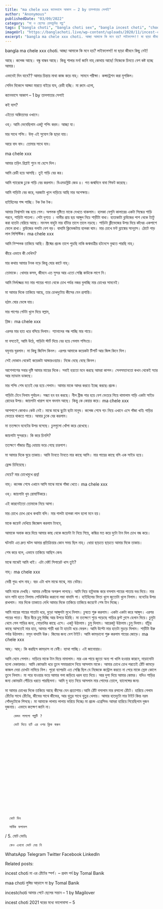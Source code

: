 ```yaml
---
title: "ma chele xxx ক্যানভাসে আকাশ – 2 by তালপাতার সেপাই"
author: "Anonymous"
publishedDate: "03/09/2022"
category: "মা ও ছেলের চোদাচুদির গল্প"
tags: ["bangla choti", "bangla choti sex", "bangla incest choti", "chodon choti", "choti", "incest choti", "incest choti golpo", "Maa Chhele", "maa choda golpo", "maa ke chuda"]
imageUrl: "https://banglachoti.live/wp-content/uploads/2020/11/incest-choti-150x150.jpg"
excerpt: "bangla ma chele xxx choti. আচ্ছা আমাকে কি মনে হয়? লাইফলেস!! মা ছাড়া জীবনে কিছু নেই!  আছে। কলেজ আছে। বন্ধু বান্ধব আছে। কিন্তু শালার মন! জানি নাহ্ কোথায় আছে! নিজেকে চিনতে বেশ কষ্ট হচ্ছে আমার।  এভাবেই দি..."
---
```


bangla ma chele xxx choti. আচ্ছা আমাকে কি মনে হয়? লাইফলেস!! মা ছাড়া জীবনে কিছু নেই!

আছে। কলেজ আছে। বন্ধু বান্ধব আছে। কিন্তু শালার মন! জানি নাহ্ কোথায় আছে! নিজেকে চিনতে বেশ কষ্ট হচ্ছে আমার।

এভাবেই দিন যাবে?? আমার চিন্তায় মাথা কাজ করে নাহ্। সামনে পরীক্ষা। কন্সাট্রেশন করা মুশকিল।

সেদিন বিকেলে আড্ডা মারতে বাইরে যাব, রেডী হচ্ছি। মা রুমে এলো,


ক্যানভাসে আকাশ – 1 by তালপাতার সেপাই


কই যাস?

এইতো অঙ্কিতদের ওখানে।

ওহ্। আমি ভেবেছিলাম একটু শপিং করব। আচ্ছা যা।

মার সাথে শপিং। উফ্ এই সুযোগ কি ছাড়া যায়।

আরে বাদ বাদ। তোমার সাথে যাব।


ma chele xxx


আমার তড়িৎ রিপ্লাই শুনে মা হেসে দিল।

আমি রেডী হয়ে আসছি। তুই গাড়ি বের কর।

আমি গ্যারেজে ঢুকে গাড়ি বের করলাম। বিএমডব্লিউ জেড ৪। গত জন্মদিনে বাবা গিফট করেছে।

আমি গাড়িটা বের করে, দরজাটা খুলে দাড়িয়ে আছি মার অপেক্ষায়।

হাইহিলের শব্দ পাচ্ছি। টক টক টক।


আমার নিশ্বাসটা বন্ধ হয়ে গেল। অপলক দৃষ্টিতে মাকে দেখতে থাকলাম। হালকা বেগুনি কালারের একটা সিল্কের শাড়ি পরনে, শাড়িটা পাতলা। পেটা দৃশ্যত । নাভীর প্রায় ছয় আঙ্গুল নিচে শাড়ীটা বাধা। হাতাকাটা ব্লাউজের পাশ থেকে ট্যাটু করা হাতটা বেরিয়ে আছে। মাংসল বাহুটা মার হাঁটার তালে তালে নড়ছে। শাড়িটা ক্লীভেজের উপর দিয়ে কাঁধের একপাশে ফেলে রাখা। ব্লাউজের গলাটা বেশ বড়। বাদামি ক্লিভেজটায় হালকা ঘাম। মার চোখে মন্ট ব্ল্যাঙ্কের সানগ্লাস। ঠোটে গাড় লাল লিপিস্টিক। ma chele xxx


আমি নিস্পলক তাকিয়ে আছি। গ্রীষ্মের প্রচন্ড তাপে পুড়ছি নাকি জন্মদাত্রীর হটনেসে বুঝতে পারছি নাহ্।

কীরে এভাবে কী দেখিস?

মার কথায় আমার টনক নড়ে কিন্তু ঘোর কাটে নাহ্।

তোমাকে। খোদার কসম, জীবনে এত সুন্দর আর এতো সেক্সি কাউকে লাগে নি।












আমি নির্লজ্জের মত মার পায়ের পাতা থেকে চোখ পর্যন্ত নজর বুলাচ্ছি মার চোখের সামনেই।

মা আমার দিকে তাকিয়ে আছে, তার চোখদুটোয় কীসের যেন প্রশান্তি।

হঠাৎ ঘোর ভেঙ্গে যায়।

মার পাশের গেটটা খুলে দিয়ে বল্লাম,

প্লিজ। ma chele xxx


এরপর মার হাত ধরে বসিয়ে দিলাম। শ্যানালের গন্ধ পাচ্ছি মার গায়ে।


মা বসতেই, আমি উঠে, গাড়িটা স্টার্ট দিয়ে বের হয়ে গেলাম শপিংয়ে।


যমুনায় ঘুরলাম। মা কিছু জিনিস কিনল। এরপর আমাকে কয়েকটা টিশার্ট আর জিন্স কিনে দিল।

সেই দোকান থেকেই কয়েকটা আন্ডারওয়্যার। নিজে বেছে বেছে কিনল।


আশেপাশের সবার দৃষ্টি আমার মায়ের দিকে। সবাই হয়তো মনে করছে আমরা কাপল। সেলসম্যানতো কখন থেকেই স্যার আর ম্যাডাম ডাকছে।


মার শপিং শেষ হতেই বের হয়ে গেলাম। আমার মাকে আদর করতে ইচ্ছে করছে৷ প্রচন্ড।


গাড়িটা টেনে নিলাম পুর্বাচল। সন্ধ্যা হব হব করছে। নীল ব্রীজ পার হয়ে বেশ ভেতরে গিয়ে থামালাম গাড়ি একটা সাইড রোডের উপর। জায়গাটা খারাপ বলে বদনাম আছে। কিন্তু কে কেয়ার করে। ma chele xxx


আশপাশে কোথাও কেউ নেই। মাঝে মাঝে ছুটো ছাটা মানুষ। কলেজ শেষে গ্যং নিয়ে এখানে এসে গাঁজা খাই৷ গাড়ির ভেতরে থাকতে পারে। আবার ঢুকে বের করলাম।


মা ততক্ষনে বনেটের উপর বসেছে। চুলগুলো খোঁপা করে রেখেছে।


জায়গাটা সুন্দররে। কি করে চিনলি?


ততক্ষণে গাঁজার তীব্র ধোয়ায় ভরে গেছে চারপাশ।


মা আমার দিকে ঘুরে তাকায়। আমি টানতে টানতে মার কাছে আসি। মার পায়ের কাছে বসি এক সাইড হয়ে।


ফ্রেন্ড চিনিয়েছে।


মেয়ে? মার চোখেমুখে প্রশ্ন!


নাহ্। কলেজ শেষে এখানে আসি মাঝে মাঝে গাঁজা খেতে। ma chele xxx


ওহ্। জায়গাটা খুব রোমান্টিকরে।


এই কারনেইতো তোমাকে নিয়ে আসা।


মার চোখে চোখ রেখে কথাটা বলি। মার গালটা হালকা লাল হলো মনে হয়।


মাকে জয়েন্ট দেখিয়ে জিজ্ঞেস করলাম টানবে,

আমাকে অবাক করে দিয়ে আমার কাছ থেকে জয়েন্টা টা নিয়ে গিয়ে, কল্কির মত করে দুটো টান দিল চোখ বন্ধ করে।


ঘটনাটা এত দ্রুত ঘটল আমার প্রতিক্রিয়ার কোন সময় ছিল নাহ্। ধোয়া ছাড়তে ছাড়তে আমার দিকে তাকায়।


শেষ করে বলে, এভাবে তাকিয়ে আছিস কেন৷

মাঝে মাঝেই আমি খাই। এটা বেষ্ট! সিগারেট খাস তুই?


নাহ্। ma chele xxx


ভেরী গুড৷ খাস নাহ্। বরং এটা খাস মাঝে মাঝে, মাচ বেটার।


আমি মাকে দেখছি। আমার দেবীকে অপরুপ লাগছে। আমি নিচে হাটুভাজ করে বসলাম পায়ের পাতায় ভর দিয়ে। মার ডান পাটা হাতে নিলাম৷ পেডিকিউর করানো লম্বা বাদামি পা। হাইহিলের ফিতা খুলে জুতোটা খুলে নিলাম। বনেটের উপর রাখলাম। মার দিকে তাকাতে দেখি আমার দিকে তাকিয়ে তাকিয়ে জয়েন্টে শেষ টান দিচ্ছে।


আমি মায়ের পায়ের পাতাটা ধরে, বুড়ো আঙ্গুলটা মুখে নিলাম। চুষতে শুরু করলাম। একটা একটা করে আঙ্গুল। এরপর পায়ের পাতা। ধীরে ধীরে চুমু দিচ্ছি আর উপরে উঠছি। মা ততক্ষণে শুয়ে পড়েছে গাড়ির ফ্রন্ট গ্লাসে হেলান দিয়ে। চুমুটা থেমে গেল শাড়ির জন্য, গোড়ালির কাছে এসে। একটু উঠালাম। চুমু দিলাম। আরেকটু উঠালাম।চুমু দিলাম। হাঁটুর কাছে আসতেই মার হাত, আমার শাড়ী ধরা টা হাতটা ধরে ফেরল। আমি উল্টো মার হাতটা মুচড়ে দিলাম। শাড়ীটা উরু পর্যন্ত উঠালাম। মসৃন বাদামি উরু। জিমের জন্য বেশ টাইট। আমি কামড়ানো শুরু করলাম গায়ের জোড়ে। ma chele xxx


আহ্। আহ্। কি করছিস কামড়াস না বেবী। ব্যাথা পাচ্ছি। এই জানোয়ার।


আমি থেমে গেলাম। দাড়িয়ে মাকে টান দিয়ে নামালাম। মার এক পায়ে জুতো অন্য পা খালি হওয়ার কারনে, দাড়ানোটা হলো বেকায়দার। আমি কোমরটা ধরে তুলে সমান্তরালে নিয়ে আসলাম মাকে। আমার চোখে চোখ পরতেই ঠোঁট কামড়ে কাজল দেয়া চোখটা নামিয়ে নিল। পুরো ব্যাপরটা এত সেক্সি ছিল যে নিজেকে কন্ট্রোল করতে না পেরে মাকে স্রেফ কোলে তুলে নিলাম। মা পরে যাওয়ার ভয়ে আমার গলা জড়িয়ে ধরল হাত দিয়ে। আর দুপা দিয়ে আমার কোমর। যদিও শাড়ির জন্য কোমরটা পেঁচিয়ে ধরতে পারছিলনা। আমি দু হাত নিয়ে আসলাম মার পোদের তোলে, ব্যালেন্সের জন্য৷


মা আমার চোখের দিকে তাকিয়ে আছে কীসের যেন প্রত্যাশায় ৷ আমি ঠোঁট বসালাম মার রসালো ঠোঁটে। হারিয়ে গেলাম ঠোঁটের সাথে ঠোঁটের, জীভের সাথে জীভের, আর থুতুর সাথে থুতুর খেলায়। আমার হাতদুটো মার টাইট কিন্ত নরম পোঁদদুটোকে পিসছে। মা আমাকে লালায় লালায় ভরিয়ে দিচ্ছে৷ মা প্রচন্ড এগ্রেসিভ৷ আমরা হারিয়ে গিয়েছিলাম দুজন দুজনায়। এভাবে কতক্ষণ জানি না।


 
 
 
        কেমন লাগলো গল্পটি ?      
 
        ভোট দিতে হার্ট এর ওপর ক্লিক করুন      
 
 
 
 
 
 
 
 
 
 
 
 
 
 
 
 
 
 
 
 
 
      ভোট দিন    
 
      সার্বিক ফলাফল 
 / 5. মোট ভোটঃ 
 
 
      কেও এখনো ভোট দেয় নি    
 
 
 
 
WhatsApp
Telegram
Twitter
Facebook
LinkedIn




Related posts:






incest choti মা এর ঠোঁটের স্পর্শ। – প্রথম পর্ব by Tomal Banik




maa choti লুঙ্গির আড়ালে মা by Tomal Banik




incestchoti আমার পেটে ছেলের সন্তান – 1 by Magilover




incest choti 2021 ঘরের মধ্যে ভালোবাসা – 5
